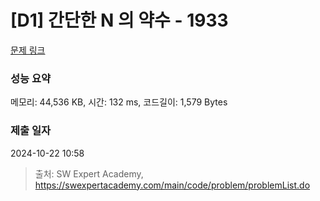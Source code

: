 # [D1] 간단한 N 의 약수 - 1933 

[문제 링크](https://swexpertacademy.com/main/code/problem/problemDetail.do?contestProbId=AV5PhcWaAKIDFAUq) 

### 성능 요약

메모리: 44,536 KB, 시간: 132 ms, 코드길이: 1,579 Bytes

### 제출 일자

2024-10-22 10:58



> 출처: SW Expert Academy, https://swexpertacademy.com/main/code/problem/problemList.do